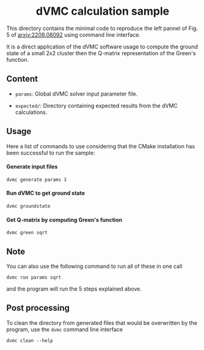 
<div align="center">

# dVMC calculation sample

</div>

This directory contains the minimal code to reproduce the left pannel
of Fig. 5 of [arxiv:2209.08092](https://arxiv.org/abs/2209.08092) using command line interface.

It is a direct application of the dVMC software usage to compute the 
ground state of a small 2x2 cluster then the Q-matrix representation
of the Green's function.

## Content

- `params`: Global dVMC solver input parameter file.

- `expected/`: Directory containing expected results from the dVMC calculations.

## Usage

Here a list of commands to use considering that the CMake installation has been
successful to run the sample:

#### Generate input files

```shell
dvmc generate params 3
```

#### Run dVMC to get ground state

```shell
dvmc groundstate
```

#### Get Q-matrix by computing Green's function

```shell
dvmc green sqrt
```

## Note

You can also use the following command to run all of these in one call

```shell
dvmc run params sqrt
```

and the program will run the 5 steps explained above.

## Post processing

To clean the directory from generated files that would be overwritten by the program,
use the `dvmc` command line interface

```shell
dvmc clean --help
```
